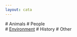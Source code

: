 ```yaml
---
layout: cata
---
```

<div class="cata1">
# Animals
# People
  </div>
  <div class="cata2">
# <a href="environment_article.html">Environment</a>
# History
# Other
  </div>
